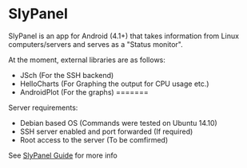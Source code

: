 SlyPanel
========

SlyPanel is an app for Android (4.1+) that takes information from Linux computers/servers and serves as a "Status monitor".

At the moment, external libraries are as follows:

 - JSch (For the SSH backend)
 - HelloCharts (For Graphing the output for CPU usage etc.)
 - AndroidPlot (For the graphs)
=======
 
 
Server requirements:

 - Debian based OS (Commands were tested on Ubuntu 14.10)
 - SSH server enabled and port forwarded (If required)
 - Root access to the server (To be comfirmed)
 
See [SlyPanel Guide](https://docs.google.com/document/d/14NYQgieyGcT40tpe3B3E8gEQK6uLgstvMrchs3cJhaI/edit?usp=sharing) for more info
